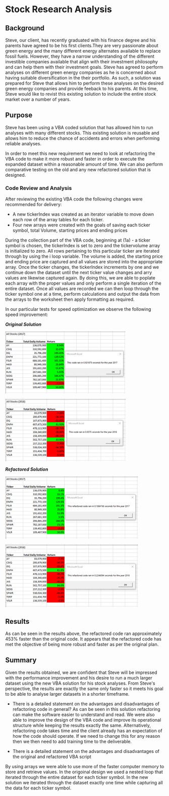 
# Stock Research Analysis

## Background
Steve, our client, has recently graduated with his finance degree and his parents have agreed to be his first clients.They are very passionate about green energy and the many different energy alternates available to replace fossil fuels. However, they have a narrow understanding of the different investible companies available that align with their investment philosophy and can help them with their investment goals. Steve has agreed to perform analyses on different green energy companies as he is concerned about having suitable diversification in the their portfolio. As such, a solution was prepared for Steve that allows him to perform these analyses on the desired green energy companies and provide feeback to his parents. At this time, Steve would like to revist this existing solution to include the entire stock market over a number of years.

## Purpose
Steve has been using a VBA coded solution that has allowed him to run analyses with many different stocks. This existing solution is reusable and allows him to reduce the chance of accidents and errors when performing reliable analyses.

In order to meet this new requirement we need to look at refactoring the VBA code to make it more robust and faster in order to execute the expanded dataset within a reasonable amount of time. We can also perform comparative testing on the old and any new refactored solution that is designed.

### Code Review and Analysis

After reviewing the existing VBA code the following changes were recommended for delivery:

- A new tickerIndex was created as an iterator variable to move down each row of the array tables for each ticker.
- Four new arrays were created with the goals of saving each ticker symbol, total Volume, starting prices and ending prices
  
During the collection part of the VBA code, beginning at (1a) - a ticker symbol is chosen, the tickerIndex is set to zero and the tickervolume array is initialized to zero. All rows pertaining to this particular ticker are iterated through by using the i loop variable. The volume is added, the starting price and ending price are captured and all values are stored into the appropriate array. Once the ticker changes, the tickerIndex increments by one and we continue down the dataset until the next ticker value changes and arry values are likewise captured again. By doing this, we are able to poplate each array with the proper values and only perform a single iteration of the entire dataset. Once all values are recorded we can then loop through the ticker symbol one at a time, perform calculations and output the data from the arrays to the worksheet then apply formatting as required.

In our particular tests for speed optimization we observe the following speed improvement:

_**Original Solution**_

![Original 2017 Results](Resources/VBA_Challenge_old_2017.png)

![Original 2018 Results](Resources/VBA_Challenge_old_2018.png)

_**Refactored Solution**_

![Refactored 2017 Results](Resources/VBA_Challenge_2017.png)

![Refactored 2018 Results](Resources/VBA_Challenge_2018.png)

## Results 
As can be seen in the results above, the refactored code ran approximately 453% faster than the original code. It appears that the refactored code has met the objective of being more robust and faster as per the original plan.


## Summary

Given the results obtained, we are confident that Steve will be impressed with the performance improvement and his desire to run a much larger dataset using the new VBA solution for his stock analyses. From Steve's perspective, the results are exactly the same only faster so it meets his goal to be able to analyse larger datasets in a shorter timeframe.


- There is a detailed statement on the advantages and disadvantages of refactoring code in general?
As can be seen in this solution refactoring can make the software easier to understand and read. We were also able to improve the design of the VBA code and improve its operational structure while keeping the results exactly the same. Alternatively, refactoring code takes time and the client already has an expectation of how the code should operate. If we need to change this for any reason then we then need to add training time to the deliverable.

- There is a detailed statement on the advantages and disadvantages of the original and refactored VBA script

By using arrays we were able to use more of the faster computer memory to store and retrieve values. In the origoinal design we used a nested loop that iterated through the entire dataset for each ticker symbol. In the new solution we iterated through the dataset exactly one time while capturing all the data for each ticker symbol.


